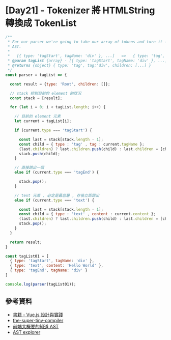 # [Day21] - Tokenizer 將 HTMLString 轉換成 TokenList

```javascript
/**
 * For our parser we're going to take our array of tokens and turn it into an
 * AST.
 *
 *   [{ type: 'tagStart', tagName: 'div' }, ...]   =>   { type: 'tag', tag:'div', children: [...] }
 * @param tagList {array} - [{ type: 'tagStart', tagName: 'div' }, ...]
 * @returns {object} { type: 'tag', tag:'div', children: [...] }
 */
const parser = tagList => {

  const result = {type: 'Root', children: []};

  // stack 控制目前的 element 的狀況
  const stack = [result];

  for (let i = 0; i < tagList.length; i++) {

    // 目前的 element 元素
    let current = tagList[i];

    if (current.type === 'tagStart') {

      const last = stack[stack.length - 1];
      const child = { type : 'tag' , tag : current.tagName };
      (last.children) ? last.children.push(child) : last.children = [child];
      stack.push(child);
    }

    // 直接跳出一個
    else if (current.type === 'tagEnd') {

      stack.pop();
    }

    // text 元素 , 必定是最底層 , 存後立即跳出
    else if (current.type === 'text') {

      const last = stack[stack.length - 1];
      const child = { type : 'text' , content : current.content };
      (last.children) ? last.children.push(child) : last.children = [child];
      stack.pop();
    }
  }

  return result;
}

const tagList01 = [
  { type: 'tagStart', tagName: 'div' },
  { type: 'text', content: 'Hello World' },
  { type: 'tagEnd', tagName: 'div' }
]

console.log(parser(tagList01));
```

## 參考資料

- [書籍 - Vue.js 設計與實踐](https://www.tenlong.com.tw/products/9787115583864)
- [the-super-tiny-compiler](https://github.com/jamiebuilds/the-super-tiny-compiler/blob/master/the-super-tiny-compiler.js)
- [前端大概要的知道 AST](https://www.gushiciku.cn/pl/aEfc/zh-tw)
- [AST explorer](https://astexplorer.net/)

